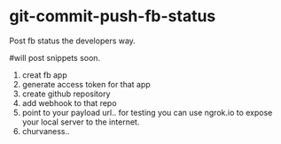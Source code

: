 # git-commit-push-fb-status
Post fb status the developers way.

#will post snippets soon.

1. creat fb app
2. generate access token for that app
3. create github repository
4. add webhook to that repo
5. point to your payload url.. for testing you can use ngrok.io to expose your local server to the internet.
6. churvaness..
